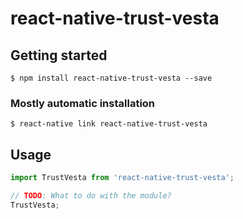 # react-native-trust-vesta

## Getting started

`$ npm install react-native-trust-vesta --save`

### Mostly automatic installation

`$ react-native link react-native-trust-vesta`

## Usage
```javascript
import TrustVesta from 'react-native-trust-vesta';

// TODO: What to do with the module?
TrustVesta;
```
